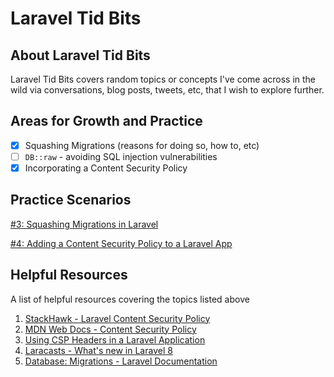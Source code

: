 # Laravel Tid Bits

## About Laravel Tid Bits

Laravel Tid Bits covers random topics or concepts I've come across in the wild via conversations, blog posts, tweets, etc, that I wish to explore further.


## Areas for Growth and Practice

- [x] Squashing Migrations (reasons for doing so, how to, etc)
- [ ] `DB::raw` - avoiding SQL injection vulnerabilities
- [x] Incorporating a Content Security Policy

## Practice Scenarios

[#3: Squashing Migrations in Laravel](https://github.com/TammyTee/lara-php-practice/pull/3)

[#4: Adding a Content Security Policy to a Laravel App](https://github.com/TammyTee/lara-php-practice/pull/4)

## Helpful Resources

A list of helpful resources covering the topics listed above

1. [StackHawk - Laravel Content Security Policy](https://www.stackhawk.com/blog/laravel-content-security-policy-guide-what-it-is-and-how-to-enable-it/)
1. [MDN Web Docs - Content Security Policy](https://developer.mozilla.org/en-US/docs/Web/HTTP/CSP)
1. [Using CSP Headers in a Laravel Application](https://freek.dev/982-using-content-security-policy-headers-in-a-laravel-app)
1. [Laracasts - What's new in Laravel 8](https://laracasts.com/series/whats-new-in-laravel-8/episodes/3)
1. [Database: Migrations - Laravel Documentation](https://laravel.com/docs/9.x/migrations#squashing-migrations)
